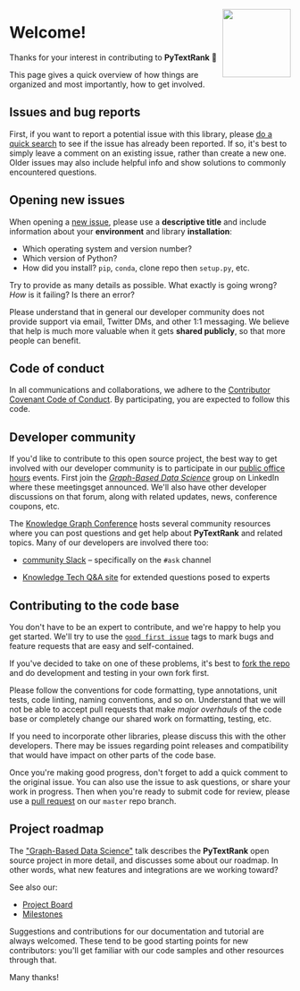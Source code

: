 
<a href="https://derwen.ai/"><img src="https://derwen.ai/static/logo_500px.png" width="122" height="122" align="right" /></a>

# Welcome!

Thanks for your interest in contributing to **PyTextRank** 🎉 

This page gives a quick overview of how things are organized and most
importantly, how to get involved.


## Issues and bug reports

First, if you want to report a potential issue with this library, please
[do a quick search](https://github.com/DerwenAI/pytextrank/issues)
to see if the issue has already been reported.
If so, it's best to simply leave a comment on an existing issue,
rather than create a new one.
Older issues may also include helpful info and show solutions to
commonly encountered questions.


## Opening new issues

When opening a 
[new issue](https://github.com/DerwenAI/pytextrank/issues/new/choose),
please use a **descriptive title** and include information about your
**environment** and library **installation**:

  * Which operating system and version number?
  * Which version of Python?
  * How did you install? `pip`, `conda`, clone repo then `setup.py`, etc.

Try to provide as many details as possible.
What exactly is going wrong?
_How_ is it failing?
Is there an error?

Please understand that in general our developer community does not
provide support via email, Twitter DMs, and other 1:1 messaging.
We believe that help is much more valuable when it gets **shared
publicly**, so that more people can benefit.


## Code of conduct

In all communications and collaborations, we adhere to the
[Contributor Covenant Code of Conduct](https://github.com/DerwenAI/pytextrank/blob/master/code_of_conduct.md).
By participating, you are expected to follow this code.


## Developer community

If you'd like to contribute to this open source project, the best way
to get involved with our developer community is to participate in our
[public office hours](https://www.notion.so/KG-Community-Events-Calendar-8aacbe22efa94d9b8b39b7288e22c2d3)
events.
First join the 
[*Graph-Based Data Science*](https://www.linkedin.com/groups/6725785/)
group on LinkedIn where these meetingsget announced.
We'll also have other developer discussions on that forum, along with
related updates, news, conference coupons, etc.

The
[Knowledge Graph Conference](https://derwen.ai/docs/kgl/glossary/#knowledge-graph-conference)
hosts several community resources where you can post questions and get
help about **PyTextRank** and related topics.
Many of our developers are involved there too:

  * [community Slack](https://knowledgegraphconf.slack.com/ssb/redirect) – specifically on the `#ask` channel

  * [Knowledge Tech Q&A site](https://answers.knowledgegraph.tech/) for extended questions posed to experts


## Contributing to the code base

You don't have to be an expert to contribute, and we're happy to help
you get started.
We'll try to use the
[`good first issue`](https://github.com/DerwenAI/pytextrank/labels/good%20first%20issue)
tags to mark bugs and feature requests that are easy and self-contained.

If you've decided to take on one of these problems, it's best to
[fork the repo](https://docs.github.com/en/github/collaborating-with-issues-and-pull-requests/about-forks)
and do development and testing in your own fork first.

Please follow the conventions for code formatting, type annotations,
unit tests, code linting, naming conventions, and so on.
Understand that we will not be able to accept pull requests that make
*major overhauls* of the code base or completely change our shared
work on formatting, testing, etc.

If you need to incorporate other libraries, please discuss this with
the other developers.
There may be issues regarding point releases and compatibility that
would have impact on other parts of the code base.

Once you're making good progress, don't forget to add a quick comment
to the original issue.
You can also use the issue to ask questions, or share your work in
progress.
Then when you're ready to submit code for review, please use a 
[pull request](https://docs.github.com/en/github/collaborating-with-issues-and-pull-requests/creating-a-pull-request)
on our `master` repo branch.


## Project roadmap

The
["Graph-Based Data Science"](https://derwen.ai/s/kcgh)
talk describes the **PyTextRank** open source project in more detail,
and discusses some about our roadmap.
In other words, what new features and integrations are we working toward?

See also our:

  * [Project Board](https://github.com/DerwenAI/pytextrank/projects/1)
  * [Milestones](https://github.com/DerwenAI/pytextrank/milestones)

Suggestions and contributions for our documentation and tutorial are
always welcomed.
These tend to be good starting points for new contributors: you'll get
familiar with our code samples and other resources through that.

Many thanks!

